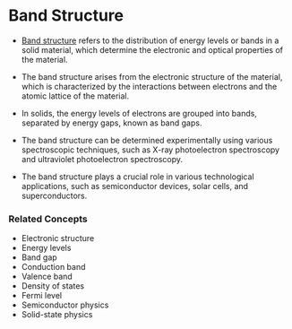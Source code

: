 # Band Structure

- <u>Band structure</u> refers to the distribution of energy levels or bands in a solid material, which determine the electronic and optical properties of the material.

- The band structure arises from the electronic structure of the material, which is characterized by the interactions between electrons and the atomic lattice of the material.

- In solids, the energy levels of electrons are grouped into bands, separated by energy gaps, known as band gaps.

- The band structure can be determined experimentally using various spectroscopic techniques, such as X-ray photoelectron spectroscopy and ultraviolet photoelectron spectroscopy.

- The band structure plays a crucial role in various technological applications, such as semiconductor devices, solar cells, and superconductors.

### Related Concepts

-   Electronic structure
-   Energy levels
-   Band gap
-   Conduction band
-   Valence band
-   Density of states
-   Fermi level
-   Semiconductor physics
-   Solid-state physics